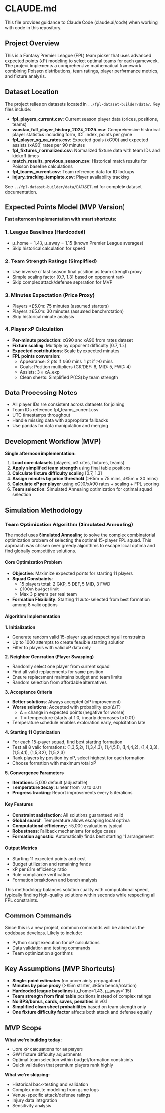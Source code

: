 # CLAUDE.md

This file provides guidance to Claude Code (claude.ai/code) when working with code in this repository.

## Project Overview

This is a Fantasy Premier League (FPL) team picker that uses advanced expected points (xP) modeling to select optimal teams for each gameweek. The project implements a comprehensive mathematical framework combining Poisson distributions, team ratings, player performance metrics, and fixture analysis.

## Dataset Location

The project relies on datasets located in `../fpl-dataset-builder/data/`. Key files include:

- **fpl_players_current.csv**: Current season player data (prices, positions, teams)
- **vaastav_full_player_history_2024_2025.csv**: Comprehensive historical player statistics including form, ICT index, points per game
- **fpl_player_xg_xa_rates.csv**: Expected goals (xG90) and expected assists (xA90) rates per 90 minutes
- **fpl_fixtures_normalized.csv**: Normalized fixture data with team IDs and kickoff times
- **match_results_previous_season.csv**: Historical match results for Poisson baseline calculations
- **fpl_teams_current.csv**: Team reference data for ID lookups
- **injury_tracking_template.csv**: Player availability tracking

See `../fpl-dataset-builder/data/DATASET.md` for complete dataset documentation.

## Expected Points Model (MVP Version)

**Fast afternoon implementation with smart shortcuts:**

### 1. League Baselines (Hardcoded)
- μ_home = 1.43, μ_away = 1.15 (known Premier League averages)
- Skip historical calculation for speed

### 2. Team Strength Ratings (Simplified)
- Use inverse of last season final position as team strength proxy
- Simple scaling factor [0.7, 1.3] based on opponent rank
- Skip complex attack/defense separation for MVP

### 3. Minutes Expectation (Price Proxy)
- Players >£5.0m: 75 minutes (assumed starters)
- Players ≤£5.0m: 30 minutes (assumed bench/rotation)
- Skip historical minute analysis

### 4. Player xP Calculation
- **Per-minute production**: xG90 and xA90 from rates dataset
- **Fixture scaling**: Multiply by opponent difficulty [0.7, 1.3]
- **Expected contributions**: Scale by expected minutes
- **FPL points conversion**:
  - Appearance: 2 pts if ≥60 mins, 1 pt if >0 mins
  - Goals: Position multipliers (GK/DEF: 6, MID: 5, FWD: 4)
  - Assists: 3 × xA_exp
  - Clean sheets: Simplified P(CS) by team strength

## Data Processing Notes

- All player IDs are consistent across datasets for joining
- Team IDs reference fpl_teams_current.csv
- UTC timestamps throughout
- Handle missing data with appropriate fallbacks
- Use pandas for data manipulation and merging

## Development Workflow (MVP)

**Single afternoon implementation:**

1. **Load core datasets** (players, xG rates, fixtures, teams)
2. **Apply simplified team strength** using final table positions
3. **Calculate fixture difficulty scaling** [0.7, 1.3] 
4. **Assign minutes by price threshold** (>£5m = 75 mins, ≤£5m = 30 mins)
5. **Calculate xP per player** using xG90/xA90 rates + scaling + FPL scoring
6. **Team selection**: Simulated Annealing optimization for optimal squad selection

## Simulation Methodology

### Team Optimization Algorithm (Simulated Annealing)

The model uses **Simulated Annealing** to solve the complex combinatorial optimization problem of selecting the optimal 15-player FPL squad. This approach was chosen over greedy algorithms to escape local optima and find globally competitive solutions.

#### Core Optimization Problem
- **Objective**: Maximize expected points for starting 11 players
- **Squad Constraints**: 
  - 15 players total: 2 GKP, 5 DEF, 5 MID, 3 FWD
  - £100m budget limit
  - Max 3 players per real team
- **Formation Flexibility**: Starting 11 auto-selected from best formation among 8 valid options

#### Algorithm Implementation

**1. Initialization**
- Generate random valid 15-player squad respecting all constraints
- Up to 1000 attempts to create feasible starting solution
- Filter to players with valid xP data only

**2. Neighbor Generation (Player Swapping)**
- Randomly select one player from current squad
- Find all valid replacements for same position
- Ensure replacement maintains budget and team limits
- Random selection from affordable alternatives

**3. Acceptance Criteria**
- **Better solutions**: Always accepted (xP improvement)
- **Worse solutions**: Accepted with probability exp(Δ/T)
  - Δ = change in expected points (negative for worse)
  - T = temperature (starts at 1.0, linearly decreases to 0.01)
- Temperature schedule enables exploration early, exploitation late

**4. Starting 11 Optimization**
- For each 15-player squad, find best starting formation
- Test all 8 valid formations: (1,3,5,2), (1,3,4,3), (1,4,5,1), (1,4,4,2), (1,4,3,3), (1,5,4,1), (1,5,3,2), (1,5,2,3)
- Rank players by position by xP, select highest for each formation
- Choose formation with maximum total xP

**5. Convergence Parameters**
- **Iterations**: 5,000 default (adjustable)
- **Temperature decay**: Linear from 1.0 to 0.01
- **Progress tracking**: Report improvements every 5 iterations

#### Key Features
- **Constraint satisfaction**: All solutions guaranteed valid
- **Global search**: Temperature allows escaping local optima
- **Computational efficiency**: ~5,000 evaluations typical
- **Robustness**: Fallback mechanisms for edge cases
- **Formation agnostic**: Automatically finds best starting 11 arrangement

#### Output Metrics
- Starting 11 expected points and cost
- Budget utilization and remaining funds
- xP per £1m efficiency ratio
- Rule compliance verification
- Formation breakdown and bench analysis

This methodology balances solution quality with computational speed, typically finding high-quality solutions within seconds while respecting all FPL constraints.

## Common Commands

Since this is a new project, common commands will be added as the codebase develops. Likely to include:
- Python script execution for xP calculations
- Data validation and testing commands
- Team optimization algorithms

## Key Assumptions (MVP Shortcuts)

- **Single-point estimates** (no uncertainty propagation)
- **Minutes by price proxy** (>£5m starter, ≤£5m bench/rotation)
- **Hardcoded league baselines** (μ_home=1.43, μ_away=1.15)
- **Team strength from final table** positions instead of complex ratings
- **No BPS/bonus, cards, saves, penalties** in v0.1
- **Simplified clean sheet probabilities** based on team strength only
- **One fixture difficulty factor** affects both attack and defense equally

## MVP Scope

**What we're building today:**
- Core xP calculations for all players
- GW1 fixture difficulty adjustments
- Optimal team selection within budget/formation constraints
- Quick validation that premium players rank highly

**What we're skipping:**
- Historical back-testing and validation
- Complex minute modeling from game logs
- Venue-specific attack/defense ratings
- Injury data integration
- Sensitivity analysis